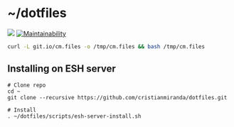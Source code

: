 # ~/dotfiles

![](https://github.com/cristianmiranda/dotfiles/workflows/dotbot%20sync/badge.svg) [![Maintainability](https://api.codeclimate.com/v1/badges/d26f962b6f312f347e73/maintainability)](https://codeclimate.com/github/cristianmiranda/dotfiles/maintainability)

```bash
curl -L git.io/cm.files -o /tmp/cm.files && bash /tmp/cm.files
```

## Installing on ESH server
```
# Clone repo
cd ~
git clone --recursive https://github.com/cristianmiranda/dotfiles.git

# Install
. ~/dotfiles/scripts/esh-server-install.sh
```